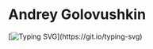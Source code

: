 # Andrey Golovushkin

[![Typing SVG](https://readme-typing-svg.demolab.com?font=Fira+Code&pause=1000&width=435&lines=Welcome+to+my+profile!)](https://git.io/typing-svg)



